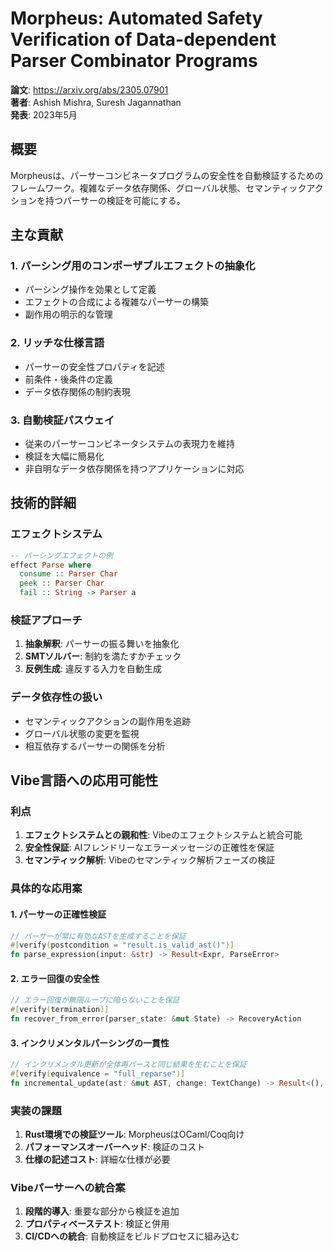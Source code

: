 # Morpheus: Automated Safety Verification of Data-dependent Parser Combinator Programs

**論文**: https://arxiv.org/abs/2305.07901  
**著者**: Ashish Mishra, Suresh Jagannathan  
**発表**: 2023年5月

## 概要

Morpheusは、パーサーコンビネータプログラムの安全性を自動検証するためのフレームワーク。複雑なデータ依存関係、グローバル状態、セマンティックアクションを持つパーサーの検証を可能にする。

## 主な貢献

### 1. パーシング用のコンポーザブルエフェクトの抽象化
- パーシング操作を効果として定義
- エフェクトの合成による複雑なパーサーの構築
- 副作用の明示的な管理

### 2. リッチな仕様言語
- パーサーの安全性プロパティを記述
- 前条件・後条件の定義
- データ依存関係の制約表現

### 3. 自動検証パスウェイ
- 従来のパーサーコンビネータシステムの表現力を維持
- 検証を大幅に簡易化
- 非自明なデータ依存関係を持つアプリケーションに対応

## 技術的詳細

### エフェクトシステム
```haskell
-- パーシングエフェクトの例
effect Parse where
  consume :: Parser Char
  peek :: Parser Char
  fail :: String -> Parser a
```

### 検証アプローチ
1. **抽象解釈**: パーサーの振る舞いを抽象化
2. **SMTソルバー**: 制約を満たすかチェック
3. **反例生成**: 違反する入力を自動生成

### データ依存性の扱い
- セマンティックアクションの副作用を追跡
- グローバル状態の変更を監視
- 相互依存するパーサーの関係を分析

## Vibe言語への応用可能性

### 利点
1. **エフェクトシステムとの親和性**: Vibeのエフェクトシステムと統合可能
2. **安全性保証**: AIフレンドリーなエラーメッセージの正確性を保証
3. **セマンティック解析**: Vibeのセマンティック解析フェーズの検証

### 具体的な応用案

#### 1. パーサーの正確性検証
```rust
// パーサーが常に有効なASTを生成することを保証
#[verify(postcondition = "result.is_valid_ast()")]
fn parse_expression(input: &str) -> Result<Expr, ParseError>
```

#### 2. エラー回復の安全性
```rust
// エラー回復が無限ループに陥らないことを保証
#[verify(termination)]
fn recover_from_error(parser_state: &mut State) -> RecoveryAction
```

#### 3. インクリメンタルパーシングの一貫性
```rust
// インクリメンタル更新が全体再パースと同じ結果を生むことを保証
#[verify(equivalence = "full_reparse")]
fn incremental_update(ast: &mut AST, change: TextChange) -> Result<(), Error>
```

### 実装の課題
1. **Rust環境での検証ツール**: MorpheusはOCaml/Coq向け
2. **パフォーマンスオーバーヘッド**: 検証のコスト
3. **仕様の記述コスト**: 詳細な仕様が必要

### Vibeパーサーへの統合案
1. **段階的導入**: 重要な部分から検証を追加
2. **プロパティベーステスト**: 検証と併用
3. **CI/CDへの統合**: 自動検証をビルドプロセスに組み込む